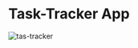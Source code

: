 # Task-Tracker App

![tas-tracker](https://user-images.githubusercontent.com/92088301/177160746-798fce2d-9495-46b6-a6ab-67e99bb63f0e.gif)
